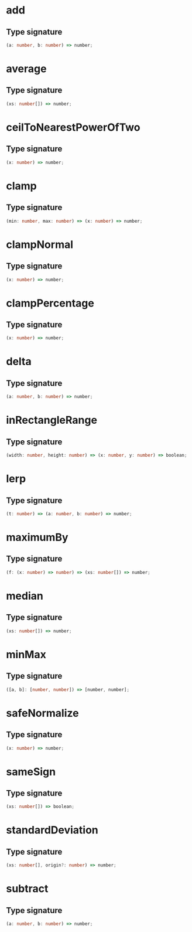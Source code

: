 # add

## Type signature

```typescript
(a: number, b: number) => number;
```

# average

## Type signature

```typescript
(xs: number[]) => number;
```

# ceilToNearestPowerOfTwo

## Type signature

```typescript
(x: number) => number;
```

# clamp

## Type signature

```typescript
(min: number, max: number) => (x: number) => number;
```

# clampNormal

## Type signature

```typescript
(x: number) => number;
```

# clampPercentage

## Type signature

```typescript
(x: number) => number;
```

# delta

## Type signature

```typescript
(a: number, b: number) => number;
```

# inRectangleRange

## Type signature

```typescript
(width: number, height: number) => (x: number, y: number) => boolean;
```

# lerp

## Type signature

```typescript
(t: number) => (a: number, b: number) => number;
```

# maximumBy

## Type signature

```typescript
(f: (x: number) => number) => (xs: number[]) => number;
```

# median

## Type signature

```typescript
(xs: number[]) => number;
```

# minMax

## Type signature

```typescript
([a, b]: [number, number]) => [number, number];
```

# safeNormalize

## Type signature

```typescript
(x: number) => number;
```

# sameSign

## Type signature

```typescript
(xs: number[]) => boolean;
```

# standardDeviation

## Type signature

```typescript
(xs: number[], origin?: number) => number;
```

# subtract

## Type signature

```typescript
(a: number, b: number) => number;
```
